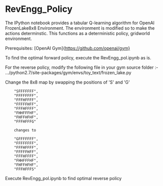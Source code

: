 # RevEngg_Policy

The IPython notebook provides a tabular Q-learning algorithm for OpenAI FrozenLake8x8 Environment. 
The environment is modified so to make the actions determinstic. 
This functions as a deterministic policy, gridworld environment.

Prerequisites: [OpenAI Gym]{https://github.com/openai/gym}

To find the optimal forward policy, execute the RevEngg_pol.ipynb as is.

For the reverse policy, modify the following file in your gym source folder :-
.../python2.7/site-packages/gym/envs/toy_text/frozen_lake.py

  Change the 8x8 map by swapping the positions of 'S' and 'G'
 
        "SFFFFFFF",               
        "FFFFFFFF",
        "FFFHFFFF",
        "FFFFFHFF",
        "FFFHFFFF",
        "FHHFFFHF",
        "FHFFHFHF",
        "FFFHFFFG"
        
        changes to
        
        "GFFFFFFF",
        "FFFFFFFF",
        "FFFHFFFF",
        "FFFFFHFF",
        "FFFHFFFF",
        "FHHFFFHF",
        "FHFFHFHF",
        "FFFHFFFS"
 
Execute RevEngg_pol.ipynb to find optimal reverse policy 

